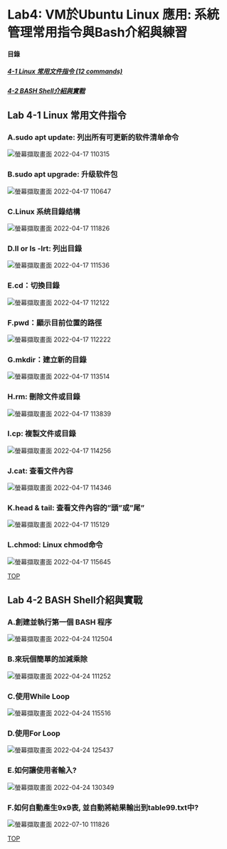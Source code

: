 # Lab4: VM於Ubuntu Linux 應用: 系統管理常用指令與Bash介紹與練習

<a name="000"/>

#### 目錄
##### [4-1 Linux 常用文件指令 (12 commands)](#001)
##### [4-2 BASH Shell介紹與實戰](#002)

<a name="001"/>

## Lab 4-1 Linux 常用文件指令

### A.sudo apt update: 列出所有可更新的软件清单命令

![螢幕擷取畫面 2022-04-17 110315](https://user-images.githubusercontent.com/89327102/163699206-2a247250-30fe-4fd2-b643-0b66272bc3f9.jpg)

### B.sudo apt upgrade: 升级软件包

![螢幕擷取畫面 2022-04-17 110647](https://user-images.githubusercontent.com/89327102/163699207-162e3611-b227-4c29-a72a-0358a1712bb9.jpg)

### C.Linux 系统目錄结構

![螢幕擷取畫面 2022-04-17 111826](https://user-images.githubusercontent.com/89327102/163699217-5cefc2ef-f588-4cbe-b3b4-dc3d7a316902.jpg)

### D.ll or ls -lrt: 列出目錄

![螢幕擷取畫面 2022-04-17 111536](https://user-images.githubusercontent.com/89327102/163699221-aab981a7-d723-4da8-8969-c708b4314a1d.jpg)

### E.cd：切換目錄

![螢幕擷取畫面 2022-04-17 112122](https://user-images.githubusercontent.com/89327102/163699225-b17fe0c3-4fd6-43a8-87a4-c38099c6fe7a.jpg)

### F.pwd：顯示目前位置的路徑

![螢幕擷取畫面 2022-04-17 112222](https://user-images.githubusercontent.com/89327102/163699228-7445c38e-8da5-42cc-8722-293aeb20a1b6.jpg)

### G.mkdir：建立新的目錄

![螢幕擷取畫面 2022-04-17 113514](https://user-images.githubusercontent.com/89327102/163699232-2d3c1345-a31f-4e56-b41c-3b0cabba9c05.jpg)

### H.rm: 刪除文件或目錄

![螢幕擷取畫面 2022-04-17 113839](https://user-images.githubusercontent.com/89327102/163699735-81e84d07-0a13-4e63-a7b7-12a313944458.jpg)

### I.cp: 複製文件或目錄

![螢幕擷取畫面 2022-04-17 114256](https://user-images.githubusercontent.com/89327102/163699738-5019b196-741a-4f64-9720-054a1477cba0.jpg)

### J.cat: 查看文件內容

![螢幕擷取畫面 2022-04-17 114346](https://user-images.githubusercontent.com/89327102/163699739-56a48df8-3647-428b-8332-dc19a2eefcf3.jpg)

### K.head & tail: 查看文件內容的”頭”或”尾”

![螢幕擷取畫面 2022-04-17 115129](https://user-images.githubusercontent.com/89327102/163699742-c612e1e6-c936-45fa-99a8-14f28b5078ef.jpg)

### L.chmod: Linux chmod命令

![螢幕擷取畫面 2022-04-17 115645](https://user-images.githubusercontent.com/89327102/163699751-321f598b-ddce-433f-83e6-a54ab0e03f66.jpg)

[TOP](#000)

<a name="002"/>

## Lab 4-2 BASH Shell介紹與實戰

### A.創建並執行第一個 BASH 程序

![螢幕擷取畫面 2022-04-24 112504](https://user-images.githubusercontent.com/89327102/164955179-8135315b-b72a-4d80-ab17-527f301f3442.jpg)

### B.來玩個簡單的加減乘除

![螢幕擷取畫面 2022-04-24 111252](https://user-images.githubusercontent.com/89327102/164955206-48b5fde8-b0d9-443a-bf8e-e7bb35a15dcc.jpg)

### C.使用While Loop

![螢幕擷取畫面 2022-04-24 115516](https://user-images.githubusercontent.com/89327102/164955964-31c9e408-809c-4f50-adb5-753320cd0879.jpg)

### D.使用For Loop

![螢幕擷取畫面 2022-04-24 125437](https://user-images.githubusercontent.com/89327102/164957462-96bfedfa-6ddc-4a70-9f14-d8bdd12a900b.jpg)

### E.如何讓使用者輸入?

![螢幕擷取畫面 2022-04-24 130349](https://user-images.githubusercontent.com/89327102/164957473-7049a71f-8c06-4468-baee-a13fe29764d1.jpg)

### F.如何自動產生9x9表, 並自動將結果輸出到table99.txt中?

![螢幕擷取畫面 2022-07-10 111826](https://user-images.githubusercontent.com/89327102/178129955-4681e2dc-ea1e-4bf1-918e-f284d7b2e90a.jpg)

[TOP](#000)
